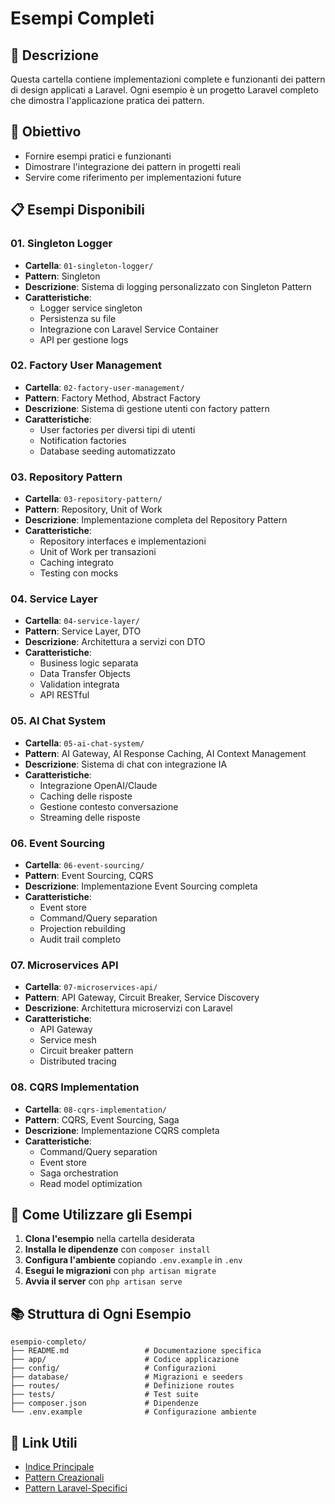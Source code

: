 # Esempi Completi

## 📝 Descrizione
Questa cartella contiene implementazioni complete e funzionanti dei pattern di design applicati a Laravel. Ogni esempio è un progetto Laravel completo che dimostra l'applicazione pratica dei pattern.

## 🎯 Obiettivo
- Fornire esempi pratici e funzionanti
- Dimostrare l'integrazione dei pattern in progetti reali
- Servire come riferimento per implementazioni future

## 📋 Esempi Disponibili

### 01. Singleton Logger
- **Cartella**: `01-singleton-logger/`
- **Pattern**: Singleton
- **Descrizione**: Sistema di logging personalizzato con Singleton Pattern
- **Caratteristiche**: 
  - Logger service singleton
  - Persistenza su file
  - Integrazione con Laravel Service Container
  - API per gestione logs

### 02. Factory User Management
- **Cartella**: `02-factory-user-management/`
- **Pattern**: Factory Method, Abstract Factory
- **Descrizione**: Sistema di gestione utenti con factory pattern
- **Caratteristiche**:
  - User factories per diversi tipi di utenti
  - Notification factories
  - Database seeding automatizzato

### 03. Repository Pattern
- **Cartella**: `03-repository-pattern/`
- **Pattern**: Repository, Unit of Work
- **Descrizione**: Implementazione completa del Repository Pattern
- **Caratteristiche**:
  - Repository interfaces e implementazioni
  - Unit of Work per transazioni
  - Caching integrato
  - Testing con mocks

### 04. Service Layer
- **Cartella**: `04-service-layer/`
- **Pattern**: Service Layer, DTO
- **Descrizione**: Architettura a servizi con DTO
- **Caratteristiche**:
  - Business logic separata
  - Data Transfer Objects
  - Validation integrata
  - API RESTful

### 05. AI Chat System
- **Cartella**: `05-ai-chat-system/`
- **Pattern**: AI Gateway, AI Response Caching, AI Context Management
- **Descrizione**: Sistema di chat con integrazione IA
- **Caratteristiche**:
  - Integrazione OpenAI/Claude
  - Caching delle risposte
  - Gestione contesto conversazione
  - Streaming delle risposte

### 06. Event Sourcing
- **Cartella**: `06-event-sourcing/`
- **Pattern**: Event Sourcing, CQRS
- **Descrizione**: Implementazione Event Sourcing completa
- **Caratteristiche**:
  - Event store
  - Command/Query separation
  - Projection rebuilding
  - Audit trail completo

### 07. Microservices API
- **Cartella**: `07-microservices-api/`
- **Pattern**: API Gateway, Circuit Breaker, Service Discovery
- **Descrizione**: Architettura microservizi con Laravel
- **Caratteristiche**:
  - API Gateway
  - Service mesh
  - Circuit breaker pattern
  - Distributed tracing

### 08. CQRS Implementation
- **Cartella**: `08-cqrs-implementation/`
- **Pattern**: CQRS, Event Sourcing, Saga
- **Descrizione**: Implementazione CQRS completa
- **Caratteristiche**:
  - Command/Query separation
  - Event store
  - Saga orchestration
  - Read model optimization

## 🚀 Come Utilizzare gli Esempi

1. **Clona l'esempio** nella cartella desiderata
2. **Installa le dipendenze** con `composer install`
3. **Configura l'ambiente** copiando `.env.example` in `.env`
4. **Esegui le migrazioni** con `php artisan migrate`
5. **Avvia il server** con `php artisan serve`

## 📚 Struttura di Ogni Esempio

```
esempio-completo/
├── README.md                 # Documentazione specifica
├── app/                      # Codice applicazione
├── config/                   # Configurazioni
├── database/                 # Migrazioni e seeders
├── routes/                   # Definizione routes
├── tests/                    # Test suite
├── composer.json             # Dipendenze
└── .env.example              # Configurazione ambiente
```

## 🔗 Link Utili
- [Indice Principale](../README.md)
- [Pattern Creazionali](../01-pattern-creazionali/)
- [Pattern Laravel-Specifici](../05-pattern-laravel-specifici/)
